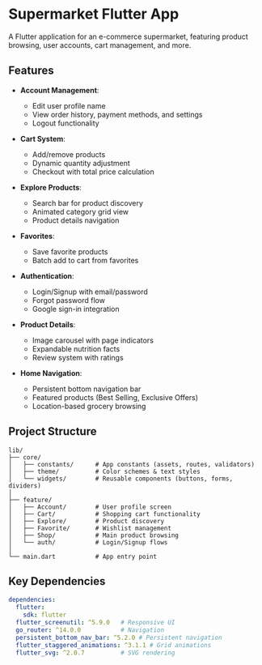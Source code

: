 # Supermarket Flutter App

A Flutter application for an e-commerce supermarket, featuring product browsing, user accounts, cart management, and more.

## Features

- **Account Management**: 
  - Edit user profile name
  - View order history, payment methods, and settings
  - Logout functionality

- **Cart System**:
  - Add/remove products
  - Dynamic quantity adjustment
  - Checkout with total price calculation

- **Explore Products**:
  - Search bar for product discovery
  - Animated category grid view
  - Product details navigation

- **Favorites**:
  - Save favorite products
  - Batch add to cart from favorites

- **Authentication**:
  - Login/Signup with email/password
  - Forgot password flow
  - Google sign-in integration

- **Product Details**:
  - Image carousel with page indicators
  - Expandable nutrition facts
  - Review system with ratings

- **Home Navigation**:
  - Persistent bottom navigation bar
  - Featured products (Best Selling, Exclusive Offers)
  - Location-based grocery browsing

## Project Structure

```
lib/
├── core/
│   ├── constants/      # App constants (assets, routes, validators)
│   ├── theme/          # Color schemes & text styles
│   └── widgets/        # Reusable components (buttons, forms, dividers)
│
├── feature/
│   ├── Account/        # User profile screen
│   ├── Cart/           # Shopping cart functionality
│   ├── Explore/        # Product discovery
│   ├── Favorite/       # Wishlist management
│   ├── Shop/           # Main product browsing
│   └── auth/           # Login/Signup flows
│
└── main.dart           # App entry point
```

## Key Dependencies

```yaml
dependencies:
  flutter:
    sdk: flutter
  flutter_screenutil: ^5.9.0   # Responsive UI
  go_router: ^14.0.0           # Navigation
  persistent_bottom_nav_bar: ^5.2.0 # Persistent navigation
  flutter_staggered_animations: ^3.1.1 # Grid animations
  flutter_svg: ^2.0.7          # SVG rendering
```




